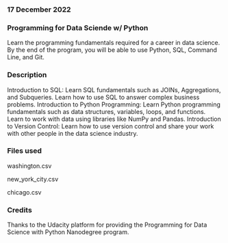 ### 17 December 2022

### Programming for Data Sciende w/ Python 

Learn the programming fundamentals required for a career in data science. By the end of the program, you will be able to use Python, SQL, Command Line, and Git.

### Description
Introduction to SQL:
Learn SQL fundamentals such as JOINs, Aggregations, and Subqueries. Learn how to use SQL to answer complex business problems.
Introduction to Python Programming:
Learn Python programming fundamentals such as data structures, variables, loops, and functions. Learn to work with data using libraries like NumPy and Pandas.
Introduction to Version Control:
Learn how to use version control and share your work with other people in the data science industry.

### Files used
washington.csv

new_york_city.csv

chicago.csv

### Credits
Thanks to the Udacity platform for providing the Programming for Data Science with Python Nanodegree program.
